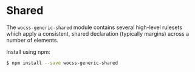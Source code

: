 # Shared

The `wocss-generic-shared` module contains several high-level rulesets which apply a consistent, shared declaration (typically margins) across a number of elements.

Install using npm:

```sh
$ npm install --save wocss-generic-shared
```
